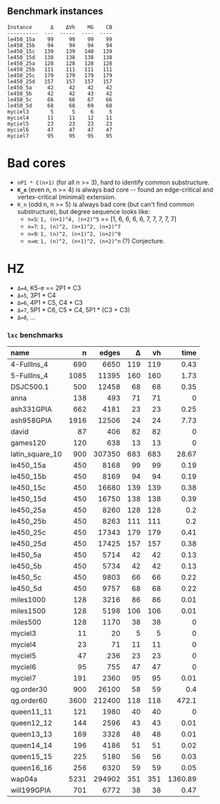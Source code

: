 ## Benchmark instances

    Instance      Δ    ΔVh    MG    CB
    ----------  ---  -----  ----  ----
    le450_15a    99     99    99    99
    le450_15b    94     94    94    94
    le450_15c   139    139   140   139
    le450_15d   138    138   138   138
    le450_25a   128    128   128   128
    le450_25b   111    111   111   111
    le450_25c   179    179   179   179
    le450_25d   157    157   157   157
    le450_5a     42     42    42    42
    le450_5b     42     42    43    42
    le450_5c     66     66    67    66
    le450_5d     68     68    69    68
    myciel3       5      5     6     5
    myciel4      11     11    12    11
    myciel5      23     23    23    23
    myciel6      47     47    47    47
    myciel7      95     95    95    95

# Bad cores

 - `nP1 * C(n+1)` (for all n >= 3), hard to identify common substructure.
 - **`K_n`** (even n, n >= 4) is always bad core -- found an edge-critical and vertex-critical (minimal) extension.
 - `K_n` (odd n, n >= 5) is always bad core (but can't find common substructure),
 but degree sequence looks like:
   - `n=5`: `1, (n+1)^4, (n+2)^5` == [1, 6, 6, 6, 6, 7, 7, 7, 7, 7]
   - `n=7`: `1, (n)^2, (n+1)^2, (n+2)^7`
   - `n=9`: `1, (n)^2, (n+1)^2, (n+2)^9`
   - `n=m`: `1, (n)^2, (n+1)^2, (n+2)^n` (?) Conjecture.

# HZ

 - `Δ=4`, K5-e == 2P1 * C3
 - `Δ=5`, 3P1 * C4
 - `Δ=6`, 4P1 * C5, C4 * C3
 - `Δ=7`, 5P1 * C6, C5 * C4, 5P1 * (C3 + C3)
 - `Δ=8`, ...

### `lxc` benchmarks

| name            |    n |   edges |   Δ |   vh |    time |
|:----------------|-----:|--------:|----:|-----:|--------:|
| 4-FullIns_4     |  690 |    6650 | 119 |  119 |    0.43 |
| 5-FullIns_4     | 1085 |   11395 | 160 |  160 |    1.73 |
| DSJC500.1       |  500 |   12458 |  68 |   68 |    0.35 |
| anna            |  138 |     493 |  71 |   71 |    0    |
| ash331GPIA      |  662 |    4181 |  23 |   23 |    0.25 |
| ash958GPIA      | 1916 |   12506 |  24 |   24 |    7.73 |
| david           |   87 |     406 |  82 |   82 |    0    |
| games120        |  120 |     638 |  13 |   13 |    0    |
| latin_square_10 |  900 |  307350 | 683 |  683 |   28.67 |
| le450_15a       |  450 |    8168 |  99 |   99 |    0.19 |
| le450_15b       |  450 |    8169 |  94 |   94 |    0.19 |
| le450_15c       |  450 |   16680 | 139 |  139 |    0.38 |
| le450_15d       |  450 |   16750 | 138 |  138 |    0.39 |
| le450_25a       |  450 |    8260 | 128 |  128 |    0.2  |
| le450_25b       |  450 |    8263 | 111 |  111 |    0.2  |
| le450_25c       |  450 |   17343 | 179 |  179 |    0.41 |
| le450_25d       |  450 |   17425 | 157 |  157 |    0.38 |
| le450_5a        |  450 |    5714 |  42 |   42 |    0.13 |
| le450_5b        |  450 |    5734 |  42 |   42 |    0.13 |
| le450_5c        |  450 |    9803 |  66 |   66 |    0.22 |
| le450_5d        |  450 |    9757 |  68 |   68 |    0.22 |
| miles1000       |  128 |    3216 |  86 |   86 |    0.01 |
| miles1500       |  128 |    5198 | 106 |  106 |    0.01 |
| miles500        |  128 |    1170 |  38 |   38 |    0    |
| myciel3         |   11 |      20 |   5 |    5 |    0    |
| myciel4         |   23 |      71 |  11 |   11 |    0    |
| myciel5         |   47 |     236 |  23 |   23 |    0    |
| myciel6         |   95 |     755 |  47 |   47 |    0    |
| myciel7         |  191 |    2360 |  95 |   95 |    0.01 |
| qg.order30      |  900 |   26100 |  58 |   59 |    0.4  |
| qg.order60      | 3600 |  212400 | 118 |  118 |  472.1  |
| queen11_11      |  121 |    1980 |  40 |   40 |    0    |
| queen12_12      |  144 |    2596 |  43 |   43 |    0.01 |
| queen13_13      |  169 |    3328 |  48 |   48 |    0.01 |
| queen14_14      |  196 |    4186 |  51 |   51 |    0.02 |
| queen15_15      |  225 |    5180 |  56 |   56 |    0.03 |
| queen16_16      |  256 |    6320 |  59 |   59 |    0.05 |
| wap04a          | 5231 |  294902 | 351 |  351 | 1360.89 |
| will199GPIA     |  701 |    6772 |  38 |   38 |    0.47 |
